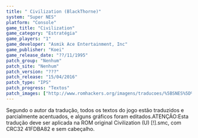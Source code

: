 ```yaml
---
title: " Civilization (BlackThorne)"
system: "Super NES"
platform: "Console"
game_title: "Civilization"
game_category: "Estratégia"
game_players: "1"
game_developer: "Asmik Ace Entertainment, Inc"
game_publisher: "Koei"
game_release_date: "??/11/1995"
patch_group: "Nenhum"
patch_site: "Nenhum"
patch_version: "???"
patch_release: "15/04/2016"
patch_type: "IPS"
patch_progress: "Textos"
patch_images: ["http://www.romhackers.org/imagens/traducoes/%5BSNES%5D%20Civilization%20-%20BlackThorne%20-%201.png","http://www.romhackers.org/imagens/traducoes/%5BSNES%5D%20Civilization%20-%20BlackThorne%20-%202.png","http://www.romhackers.org/imagens/traducoes/%5BSNES%5D%20Civilization%20-%20BlackThorne%20-%203.png"]
---
```

Segundo o autor da tradução, todos os textos do jogo estão traduzidos e parcialmente acentuados, e alguns gráficos foram editados.ATENÇÃO:Esta tradução deve ser aplicada na ROM original Civilization (U) [!].smc, com CRC32 41FDBA82 e sem cabeçalho.